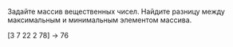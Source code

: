 Задайте массив вещественных чисел. Найдите разницу между максимальным и минимальным элементом массива.

[3 7 22 2 78] -> 76